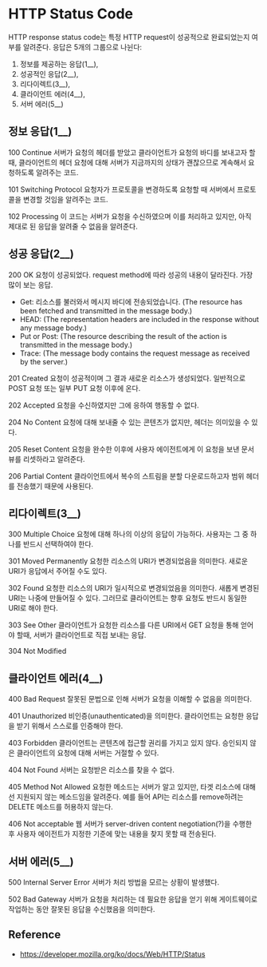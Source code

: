 # HTTP Status Code

HTTP response status code는 특정 HTTP request이 성공적으로 완료되었는지 여부를 알려준다.
응답은 5개의 그룹으로 나뉜다:
   1. 정보를 제공하는 응답(1__),
   2. 성공적인 응답(2__),
   3. 리다이렉트(3__),
   4. 클라이언트 에러(4__),
   5. 서버 에러(5__)

## 정보 응답(1__)

100 Continue
  서버가 요청의 헤더를 받았고 클라이언트가 요청의 바디를 보내고자 할 때, 클라이언트의 헤더 요청에 대해 서버가 지금까지의 상태가 괜찮으므로 계속해서 요청하도록 알려주는 코드.

101 Switching Protocol
  요청자가 프로토콜을 변경하도록 요청할 때 서버에서 프로토콜을 변경할 것임을 알려주는 코드.

102 Processing
  이 코드는 서버가 요청을 수신하였으며 이를 처리하고 있지만, 아직 제대로 된 응답을 알려줄 수 없음을 알려준다.


## 성공 응답(2__)

200 OK
  요청이 성공되었다. request method에 따라 성공의 내용이 달라진다. 가장 많이 보는 응답.
  - Get: 리소스를 불러와서 메시지 바디에 전송되었습니다.
    (The resource has been fetched and transmitted in the message body.)
  - HEAD: 
    (The representation headers are included in the response without any message body.)
  - Put or Post:
    (The resource describing the result of the action is transmitted in the message body.)
  - Trace: 
    (The message body contains the request message as received by the server.)

201 Created
  요청이 성공적이며 그 결과 새로운 리소스가 생성되었다. 일반적으로 POST 요청 또는 일부 PUT 요청 이후에 온다.

202 Accepted
  요청을 수신하였지만 그에 응하여 행동할 수 없다.

204 No Content
  요청에 대해 보내줄 수 있는 콘텐츠가 없지만, 헤더는 의미있을 수 있다.

205 Reset Content
  요청을 완수한 이후에 사용자 에이전트에게 이 요청을 보낸 문서 뷰를 리셋하라고 알려준다.

206 Partial Content
  클라이언트에서 복수의 스트림을 분할 다운로드하고자 범위 헤더를 전송했기 때문에 사용된다.

## 리다이렉트(3__)
300 Multiple Choice
  요청에 대해 하나의 이상의 응답이 가능하다. 사용자는 그 중 하나를 반드시 선택하여야 한다.

301 Moved Permanently
  요청한 리소스의 URI가 변경되었음을 의미한다. 새로운 URI가 응답에서 주어질 수도 있다.

302 Found
  요청한 리소스의 URI가 일시적으로 변경되었음을 의미한다. 새롭게 변경된 URI는 나중에 만들어질 수 있다. 그러므로 클라이언트는 향후 요청도 반드시 동일한 URI로 해야 한다.

303 See Other
  클라이언트가 요청한 리소스를 다른 URI에서 GET 요청을 통해 얻어야 할때, 서버가 클라이언트로 직접 보내는 응답.

304 Not Modified
  
## 클라이언트 에러(4__)

400 Bad Request
  잘못된 문법으로 인해 서버가 요청을 이해할 수 없음을 의미한다.

401 Unauthorized
  비인증(unauthenticated)을 의미한다. 클라이언트는 요청한 응답을 받기 위해서 스스로를 인증해야 한다.

403 Forbidden
  클라이언트는 콘텐츠에 접근할 권리를 가지고 있지 않다. 승인되지 않은 클라이언트의 요청에 대해 서버는 거절할 수 있다.

404 Not Found
  서버는 요청받은 리소스를 찾을 수 없다. 

405 Method Not Allowed
  요청한 메소드는 서버가 알고 있지만, 타겟 리소스에 대해선 지원되지 않는 메소드임을 알려준다. 예를 들어 API는 리소스를 remove하려는 DELETE 메소드를 허용하지 않는다.

406 Not acceptable
  웹 서버가 server-driven content negotiation(?)을 수행한 후 사용자 에이전트가 지정한 기준에 맞는 내용을 찾지 못할 때 전송된다.

## 서버 에러(5__)
500 Internal Server Error
  서버가 처리 방법을 모르는 상황이 발생했다.

502 Bad Gateway
  서버가 요청을 처리하는 데 필요한 응답을 얻기 위해 게이트웨이로 작업하는 동안 잘못된 응답을 수신했음을 의미한다.
  
## Reference

- https://developer.mozilla.org/ko/docs/Web/HTTP/Status